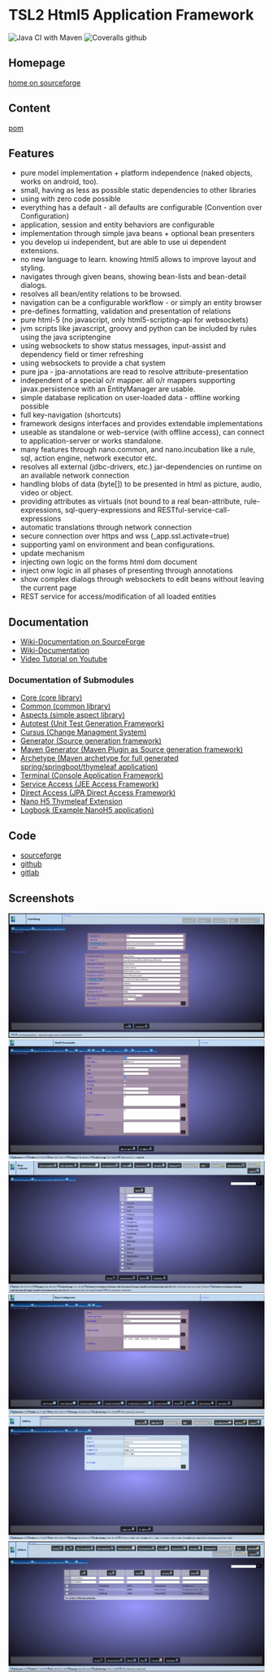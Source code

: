 # TSL2 Html5 Application Framework

![Java CI with Maven](https://github.com/snieda/tsl2nano/workflows/Java%20CI%20with%20Maven/badge.svg)
![Coveralls github](https://img.shields.io/coveralls/github/snieda/tsl2nano?style=plastic)

## Homepage

[home on sourceforge](https://sourceforge.net/projects/tsl2nano/)

## Content

[pom](pom.xml) 

## Features

* pure model implementation + platform independence (naked objects, works on android, too).
* small, having as less as possible static dependencies to other libraries
* using with zero code possible
* everything has a default - all defaults are configurable (Convention over Configuration)
* application, session and entity behaviors are configurable
* implementation through simple java beans + optional bean presenters
* you develop ui independent, but are able to use ui dependent extensions.
* no new language to learn. knowing html5 allows to improve layout and styling.
* navigates through given beans, showing bean-lists and bean-detail dialogs.
* resolves all bean/entity relations to be browsed.
* navigation can be a configurable workflow - or simply an entity browser 
* pre-defines formatting, validation and presentation of relations
* pure html-5 (no javascript, only html5-scripting-api for websockets)
* jvm scripts like javascript, groovy and python can be included by rules using the java scriptengine
* using websockets to show status messages, input-assist and dependency field or timer refreshing
* using websockets to provide a chat system
* pure jpa - jpa-annotations are read to resolve attribute-presentation
* independent of a special o/r mapper. all o/r mappers supporting javax.persistence with an EntityManager are usable.
* simple database replication on user-loaded data - offline working possible
* full key-navigation (shortcuts)
* framework designs interfaces and provides extendable implementations
* useable as standalone or web-service (with offline access), can connect to application-server or works standalone.
* many features through nano.common, and nano.incubation like a rule, sql, action engine, network executor etc.
* resolves all external (jdbc-drivers, etc.) jar-dependencies on runtime on an available network connection
* handling blobs of data (byte[]) to be presented in html as picture, audio, video or object.
* providing attributes as virtuals (not bound to a real bean-attribute, rule-expressions, sql-query-expressions and RESTful-service-call-expressions
* automatic translations through network connection
* secure connection over https and wss (_app.ssl.activate=true)
* supporting yaml on environment and bean configurations.
* update mechanism
* injecting own logic on the forms html dom document
* inject onw logic in all phases of presenting through annotations
* show complex dialogs through websockets to edit beans without leaving the current page
* REST service for access/modification of all loaded entities

## Documentation

* [Wiki-Documentation on SourceForge](https://sourceforge.net/p/tsl2nano/wiki/tsl2-nano%20Home/)
* [Wiki-Documentation](tsl2.nano.h5/nano.h5.md.html)
* [Video Tutorial on Youtube](https://www.youtube-nocookie.com/embed/WuC37CLdxSA?rel=0)

### Documentation of Submodules

* [Core (core library)](tsl2.nano.core/readme.md)
* [Common (common library)](tsl2.nano.common/readme.md)
* [Aspects (simple aspect library)](tsl2.nano.aspects/README.MD)
* [Autotest (Unit Test Generation Framework)](tsl2.nano.autotest/readme.md)
* [Cursus (Change Managment System)](tsl2.nano.cursus/readme.md.html)
* [Generator (Source generation framework)](tsl2.nano.generator/README.MD)
* [Maven Generator (Maven Plugin as Source generation framework)](tsl2.nano.maven-generator/README.MD)
* [Archetype (Maven archetype for full generated spring/springboot/thymeleaf application)](tsl2.nano.archetype/README.MD)
* [Terminal (Console Application Framework)](tsl2.nano.terminal/sishell.markdown)
* [Service Access (JEE Access Framework)](tsl2.nano.directaccess/nano-serviceaccess.textile)
* [Direct Access (JPA Direct Access Framework)](tsl2.nano.directaccess/nano-directaccess.textile)
* [Nano H5 Thymeleaf Extension](tsl2.nano.h5-thymeleaf/tsl2-thymeleaf-tutorial.md)
* [Logbook (Example NanoH5 application)](tsl2.nano.h5/README.MD)

## Code

* [sourceforge](https://sourceforge.net/p/tsl2nano/code/ci/master/tree/)
* [github](https://github.com/snieda/tsl2nano.git)
* [gitlab](https://gitlab.com/snieda/tsl2nano.git)

## Screenshots

![application+datbase-login](tsl2.nano.h5/doc/application+datbase-login.png)
![entity-attribute-configuration](tsl2.nano.h5/doc/entity-attribute-configuration.png)
![entity-browser](tsl2.nano.h5/doc/entity-browser.png)
![entity-configuration](tsl2.nano.h5/doc/entity-configuration.png)
![entity-detaildialog](tsl2.nano.h5/doc/entity-detaildialog.png)
![entity-searchdialog](tsl2.nano.h5/doc/entity-searchdialog.png)
